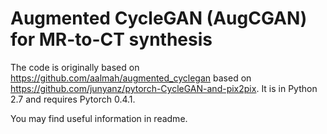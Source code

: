# Augmented CycleGAN (AugCGAN) for MR-to-CT synthesis

The code is originally based on https://github.com/aalmah/augmented_cyclegan based on  https://github.com/junyanz/pytorch-CycleGAN-and-pix2pix.
It is in Python 2.7 and requires Pytorch 0.4.1.


You may find useful information in readme.
